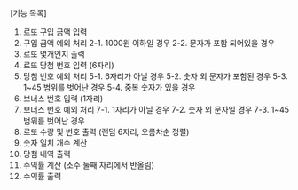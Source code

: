 [기능 목록]

1. 로또 구입 금액 입력
2. 구입 금액 예외 처리
   2-1. 1000원 이하일 경우
   2-2. 문자가 포함 되어있을 경우
3. 로또 몇개인지 출력
4. 로또 당첨 번호 입력 (6자리)
5. 당첨 번호 예외 처리
   5-1. 6자리가 아닐 경우
   5-2. 숫자 외 문자가 포함된 경우
   5-3. 1~45 범위를 벗어난 경우
   5-4. 중복 숫자가 있을 경우
6. 보너스 번호 입력 (1자리)
7. 보너스 번호 예외 처리
   7-1. 1자리가 아닐 경우
   7-2. 숫자 외 문자일 경우
   7-3. 1~45 범위를 벗어난 경우
8. 로또 수량 및 번호 출력 (랜덤 6자리, 오름차순 정렬)
9. 숫자 일치 개수 계산
10. 당첨 내역 출력
11. 수익률 계산 (소수 둘째 자리에서 반올림)
12. 수익률 출력
